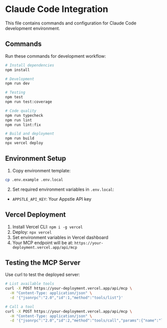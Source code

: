 # Claude Code Integration

This file contains commands and configuration for Claude Code development environment.

## Commands

Run these commands for development workflow:

```bash
# Install dependencies
npm install

# Development
npm run dev

# Testing
npm test
npm run test:coverage

# Code quality
npm run typecheck
npm run lint
npm run lint:fix

# Build and deployment
npm run build
npx vercel deploy
```

## Environment Setup

1. Copy environment template:
```bash
cp .env.example .env.local
```

2. Set required environment variables in `.env.local`:
- `APPSTLE_API_KEY`: Your Appstle API key

## Vercel Deployment

1. Install Vercel CLI: `npm i -g vercel`
2. Deploy: `npx vercel`
3. Set environment variables in Vercel dashboard
4. Your MCP endpoint will be at: `https://your-deployment.vercel.app/api/mcp`

## Testing the MCP Server

Use curl to test the deployed server:

```bash
# List available tools
curl -X POST https://your-deployment.vercel.app/api/mcp \
  -H "Content-Type: application/json" \
  -d '{"jsonrpc":"2.0","id":1,"method":"tools/list"}'

# Call a tool
curl -X POST https://your-deployment.vercel.app/api/mcp \
  -H "Content-Type: application/json" \
  -d '{"jsonrpc":"2.0","id":2,"method":"tools/call","params":{"name":"list_subscriptions_for_customer","arguments":{"shopify_customer_id":123456}}}'
```